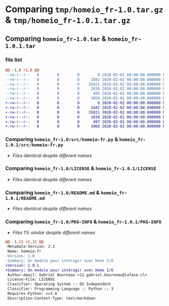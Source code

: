 # Comparing `tmp/homeio_fr-1.0.tar.gz` & `tmp/homeio_fr-1.0.1.tar.gz`

## Comparing `homeio_fr-1.0.tar` & `homeio_fr-1.0.1.tar`

### file list

```diff
@@ -1,6 +1,6 @@
--rw-r--r--   0        0        0        0 2020-02-02 00:00:00.000000 homeio_fr-1.0/src/__init__.py
--rw-r--r--   0        0        0     2842 2020-02-02 00:00:00.000000 homeio_fr-1.0/src/homeio-fr.py
--rw-r--r--   0        0        0    35821 2020-02-02 00:00:00.000000 homeio_fr-1.0/LICENSE
--rw-r--r--   0        0        0     2830 2020-02-02 00:00:00.000000 homeio_fr-1.0/README.md
--rw-r--r--   0        0        0      495 2020-02-02 00:00:00.000000 homeio_fr-1.0/pyproject.toml
--rw-r--r--   0        0        0     3058 2020-02-02 00:00:00.000000 homeio_fr-1.0/PKG-INFO
+-rw-r--r--   0        0        0        0 2020-02-02 00:00:00.000000 homeio_fr-1.0.1/src/__init__.py
+-rw-r--r--   0        0        0     2842 2020-02-02 00:00:00.000000 homeio_fr-1.0.1/src/homeio-fr.py
+-rw-r--r--   0        0        0    35821 2020-02-02 00:00:00.000000 homeio_fr-1.0.1/LICENSE
+-rw-r--r--   0        0        0     2830 2020-02-02 00:00:00.000000 homeio_fr-1.0.1/README.md
+-rw-r--r--   0        0        0      497 2020-02-02 00:00:00.000000 homeio_fr-1.0.1/pyproject.toml
+-rw-r--r--   0        0        0     3060 2020-02-02 00:00:00.000000 homeio_fr-1.0.1/PKG-INFO
```

### Comparing `homeio_fr-1.0/src/homeio-fr.py` & `homeio_fr-1.0.1/src/homeio-fr.py`

 * *Files identical despite different names*

### Comparing `homeio_fr-1.0/LICENSE` & `homeio_fr-1.0.1/LICENSE`

 * *Files identical despite different names*

### Comparing `homeio_fr-1.0/README.md` & `homeio_fr-1.0.1/README.md`

 * *Files identical despite different names*

### Comparing `homeio_fr-1.0/PKG-INFO` & `homeio_fr-1.0.1/PKG-INFO`

 * *Files 1% similar despite different names*

```diff
@@ -1,11 +1,11 @@
 Metadata-Version: 2.3
 Name: homeio-fr
-Version: 1.0
-Summary: Un module pour intéragir avec Hone I/O
+Version: 1.0.1
+Summary: Un module pour intéragir avec Home I/O
 Author-email: Gabriel Bourneau <11.gabriel.bourneau@lafase.cl>
 License-File: LICENSE
 Classifier: Operating System :: OS Independent
 Classifier: Programming Language :: Python :: 3
 Requires-Python: >=3.8
 Description-Content-Type: text/markdown
```

